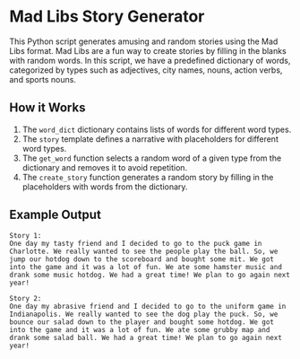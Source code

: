 # Mad Libs Story Generator

This Python script generates amusing and random stories using the Mad Libs format. Mad Libs are a fun way to create stories by filling in the blanks with random words. In this script, we have a predefined dictionary of words, categorized by types such as adjectives, city names, nouns, action verbs, and sports nouns.

## How it Works

1. The `word_dict` dictionary contains lists of words for different word types.
2. The `story` template defines a narrative with placeholders for different word types.
3. The `get_word` function selects a random word of a given type from the dictionary and removes it to avoid repetition.
4. The `create_story` function generates a random story by filling in the placeholders with words from the dictionary.


## Example Output

```
Story 1:
One day my tasty friend and I decided to go to the puck game in Charlotte. We really wanted to see the people play the ball. So, we jump our hotdog down to the scoreboard and bought some mit. We got into the game and it was a lot of fun. We ate some hamster music and drank some music hotdog. We had a great time! We plan to go again next year!

Story 2:
One day my abrasive friend and I decided to go to the uniform game in Indianapolis. We really wanted to see the dog play the puck. So, we bounce our salad down to the player and bought some hotdog. We got into the game and it was a lot of fun. We ate some grubby map and drank some salad ball. We had a great time! We plan to go again next year!
```
